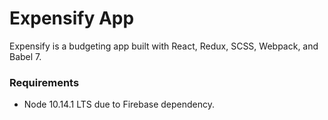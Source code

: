 # Expensify App

Expensify is a budgeting app built with React, Redux, SCSS, Webpack, and Babel 7.

### Requirements

- Node 10.14.1 LTS due to Firebase dependency.

